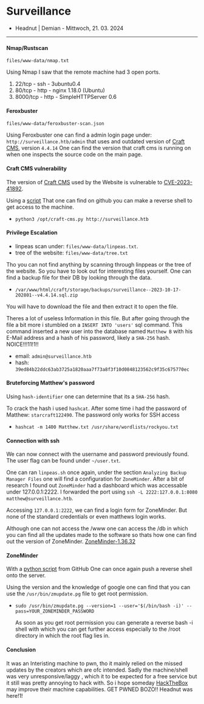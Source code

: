 # Surveillance

- Headnut | Demian - Mittwoch, 21. 03. 2024

----

#### Nmap/Rustscan
`files/www-data/nmap.txt`

Using Nmap I saw that the remote machine had 3 open ports.
1. 22/tcp - ssh - 3ubuntu0.4
2. 80/tcp - http - nginx 1.18.0 (Ubuntu)
3. 8000/tcp - http - SimpleHTTPServer 0.6

#### Feroxbuster
`files/www-data/feroxbuster-scan.json`

Using Feroxbuster one can find a admin login page under: `http://surveillance.htb/admin` that uses and outdated version of [Craft CMS](https://craftcms.com), version `4.4.14`
One can find the version that craft cms is running on when one inspects the source code on the main page.

#### Craft CMS vulnerability
The version of [Craft CMS](https://craftcms.com) used by the Website is vulnerable to [CVE-2023-41892]("https://www.cvedetails.com/cve/CVE-2023-41892/").

Using a [script](https://gist.github.com/gmh5225/8fad5f02c2cf0334249614eb80cbf4ce)  That one can find on github you can make a reverse shell to get access to the machine.
- `python3 /opt/craft-cms.py http://surveillance.htb`

#### Privilege Escalation
- linpeas scan under: `files/www-data/linpeas.txt`.
- tree of the website: `files/www-data/tree.txt`

Tho you can not find anything by scanning through linppeas or the tree of the website. So you have to look out for interesting files yourself. One can find a backup file for their DB by looking through the data.
- `/var/www/html/craft/storage/backups/surveillance--2023-10-17-202801--v4.4.14.sql.zip`

You will have to download the file and then extract it to open the file.

Theres a lot of useless Information in this file. But after going through the file a bit more i stumbled on a `INSERT INTO 'users'` sql command. This command inserted a new user into the database named `Matthew B` with his E-Mail address and a hash of his password, likely a `SHA-256` hash. NOICE!!!11!1!!

- email: `admin@surveillance.htb`
- hash: `39ed84b22ddc63ab3725a1820aaa7f73a8f3f10d0848123562c9f35c675770ec`

#### Bruteforcing Matthew's password
Using `hash-identifier` one can determine that its a `SHA-256` hash.

To crack the hash i used `hashcat`. After some time i had the password of Matthew: `starcraft122490`. The password only works for SSH access
- `hashcat -m 1400 Matthew.txt /usr/share/wordlists/rockyou.txt`

#### Connection with ssh
We can now connect with the username and password previously found. The user flag can be found under `~/user.txt`.

One can ran `linpeas.sh` once again, under the section `Analyzing Backup Manager Files` one will find a configuration for `ZoneMinder`. After a bit of research I found out `ZoneMinder` had a dashboard which was accessable under 127.0.0.1:2222. I forwarded the port using `ssh -L 2222:127.0.0.1:8080 matthew@surveillance.htb`.

Accessing `127.0.0.1:2222`, we can find a login form for ZoneMinder. But none of the standard credentials or even matthews login works.

Although one can not access the /www one can access the /db in which you can find all the updates made to the software so thats how one can find out the version of ZoneMinder. [ZoneMinder-1.36.32]("https://github.com/ZoneMinder/zoneminder/releases/tag/1.36.32")

#### ZoneMinder
With a [python script](https://github.com/rvizx/CVE-2023-26035) from GitHub One can once again push a reverse shell onto the server.

Using the version and the knowledge of google one can find that you can use the `/usr/bin/zmupdate.pg` file to get root permission.
- `sudo /usr/bin/zmupdate.pg --version=1 --user='$(/bin/bash -i)' --pass=YOUR_ZONEMINDER_PASSWORD`

  As soon as you get root permission you can generate a reverse bash -i shell with which you can get further access especially to the /root directory in which the root flag lies in.

#### Conclusion
It was an Interisting machine to pwn, tho it mainly relied on the missed updates by the creators which are ofc intended. Sadly the machine/shell was very unresponsive/laggy , which it to be expected for a free service but it still was pretty annoying to hack with. So i hope someday [HackTheBox](https://app.hackthebox.com) may improve their machine capabilities. GET PWNED BOZO!! Headnut was here!1!
